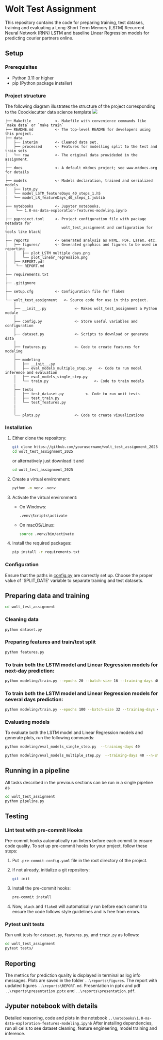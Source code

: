 # Wolt Test Assignment

This repository contains the code for preparing training, test datases, training and evaluating a Long-Short Term Memory (LSTM) Recurrent Neural Network (RNN) LSTM and baseline Linear Regression models for predicting courier partners online.

## Setup

### Prerequisites

- Python 3.11 or higher
- pip (Python package installer)

### Project structure

The following diagram illustrates the structure of the project corresponding to the Coockiecutter data science template
<a target="_blank" href="https://cookiecutter-data-science.drivendata.org/">
    <img src="https://img.shields.io/badge/CCDS-Project%20template-328F97?logo=cookiecutter" />
</a>

```plaintext
├── Makefile           <- Makefile with convenience commands like `make data` or `make train`
├── README.md          <- The top-level README for developers using this project.
├── data
│   ├── interim        <- Cleaned data set.
│   ├── processed      <- Features for modelling split to the test and train sets
│   └── raw            <- The original data prowideded in the assignment.
│
├── docs               <- A default mkdocs project; see www.mkdocs.org for details
│
├── models             <- Models declaration, trained and serialized models
│   ├── lstm.py
│   └── model_LSTM_featureDays_40_steps_1.h5
|   └── model_LR_featureDays_40_steps_1.joblib
│
├── notebooks          <- Jupyter notebooks.
|    └── 1.0-ms-data-exploration-features-modeling.ipynb
│
├── pyproject.toml     <- Project configuration file with package metadata for
│                         wolt_test_assignment and configuration for tools like black│
│
├── reports            <- Generated analysis as HTML, PDF, LaTeX, etc.
│   ├── figures/       <- Generated graphics and figures to be used in reporting
│   │   ├── plot_LSTM_multiple_days.png
│   │   └── plot_linear_regression.png
│   ├── REPORT.pdf
|    └── REPORT.md
│
├── requirements.txt
|
├── .gitignore
│
├── setup.cfg          <- Configuration file for flake8
│
└── wolt_test_assignment   <- Source code for use in this project.
    │
    ├── __init__.py             <- Makes wolt_test_assignment a Python module
    │
    ├── config.py               <- Store useful variables and configuration
    │
    ├── dataset.py              <- Scripts to download or generate data
    │
    ├── features.py             <- Code to create features for modeling
    │
    ├── modeling
    │   ├── __init__.py
    │   ├── eval_models_multiple_step.py   <- Code to run model inference and evaluation
    |   ├── eval_models_single_step.py
    │   └── train.py                     <- Code to train models
    |
    ├── tests
    │   ├── test_dataset.py          <- Code to run unit tests
    |   ├── test_train.py
    │   └── test_features.py
    |
    │
    └── plots.py                <- Code to create visualizations
```

### Installation

1. Either clone the repository:

    ```bash
    git clone https://github.com/yourusername/wolt_test_assignment_2025.git
    cd wolt_test_assignment_2025
    ```

   or alternatively just download it and 
    ```bash
    cd wolt_test_assignment_2025
    ```

2. Create a virtual environment:

    ```bash
    python -m venv .venv
    ```

3. Activate the virtual environment:

    - On Windows:

        ```bash
        .venv\Scripts\activate
        ```

    - On macOS/Linux:

        ```bash
        source .venv/bin/activate
        ```

4. Install the required packages:

    ```bash
    pip install -r requirements.txt
    ```

### Configuration

Ensure that the paths in [config.py](http://_vscodecontentref_/0) are correctly set up.
Choose the proper value of 'SPLIT_DATE' variable to separate training and test datasets.

## Preparing data and training

```bash
cd wolt_test_assignment
```

### Cleaning data
```bash
python dataset.py
```

### Preparing features and train/test split
```bash
python features.py
```

### To train both the LSTM model and Linear Regression models for next-day prediction:
```bash
python modeling/train.py --epochs 20 --batch-size 16 --training-days 40 --n-steps 1
```

### To train both the LSTM model and Linear Regression models for several days prediction:
```bash
python modeling/train.py --epochs 100 --batch-size 32 --training-days 40 --n-steps 20
```

### Evaluating models
To evaluate  both the LSTM model and Linear Regression models and generate plots, run the following commands:
```bash
python modeling/eval_models_single_step.py  --training-days 40
```
```bash
python modeling/eval_models_multiple_step.py  --training-days 40 --n-steps 20
```

## Running in a pipeline

All tasks described in the previous sections can be run in a single pipeline as
```bash
cd wolt_test_assignment
python pipeline.py
```


## Testing

### Lint test with pre-commit Hooks

Pre-commit hooks automatically run linters before each commit to ensure code quality. To set up pre-commit hooks for your project, follow these steps:

1. Put `.pre-commit-config.yaml` file in the root directory of the project.

2. If not already, initialize a git repository:

    ```bash
    git init
    ```

3. Install the pre-commit hooks:

    ```bash
    pre-commit install
    ```

4. Now, `black` and `flake8` will automatically run before each commit to ensure the code follows style guidelines and is free from errors.

### Pytest unit tests

Run unit tests for `dataset.py`, `features.py`, and `train.py` as follows:

```bash
cd wolt_test_assignment
pytest tests/
```

## Reporting

The metrics for prediction quality is displayed in terminal as log info messages. Plots are saved in the folder `..\reports\figures`.
The report with updated figures `..\reports\REPORT.md`.
Presentation in pptx and pdf `..\reports\presentation.pptx` and `..\reports\presentation.pdf`.

## Jyputer notebook with details

Detailed reasoning, code and plots in the notebook `..\notebooks\1.0-ms-data-exploration-features-modeling.ipynb`
After installing dependencies, run all cells to see dataset cleaning, feature engineering, model training and inference.
